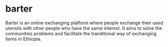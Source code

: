 # barter

Barter is an online exchanging platform where people exchange their used utensils with other people who have the same interest. It aims to solve the communities problems and facilitate the tranditional way of exchanging items in Ethiopia.
